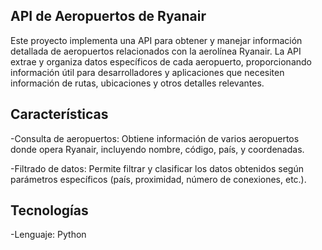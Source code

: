 
## API de Aeropuertos de Ryanair
Este proyecto implementa una API para obtener y manejar información detallada de aeropuertos relacionados con la aerolínea Ryanair. La API extrae y organiza datos específicos de cada aeropuerto, proporcionando información útil para desarrolladores y aplicaciones que necesiten información de rutas, ubicaciones y otros detalles relevantes.

## Características
-Consulta de aeropuertos: Obtiene información de varios aeropuertos donde opera Ryanair, incluyendo nombre, código, país, y coordenadas.

-Filtrado de datos: Permite filtrar y clasificar los datos obtenidos según parámetros específicos (país, proximidad, número de conexiones, etc.).

## Tecnologías
-Lenguaje: Python
